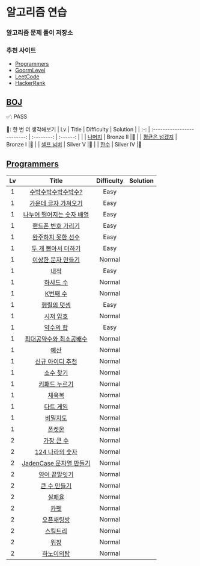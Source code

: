 # 알고리즘 연습

### 알고리즘 문제 풀이 저장소

### 추천 사이트

- [Programmers]
- [GoormLevel]
- [LeetCode]
- [HackerRank]


## [BOJ]
✅: PASS

💭: 한 번 더 생각해보기
| Lv  |            Title            | Difficulty | Solution |
| :-: | :-------------------------: | :--------: | :------: |
|    |    [나머지]    |    Bronze II    |💭
|    |   [평균은 넘겠지]    |    Bronze I    |💭
|    |   [셀프 넘버]    |    Silver V    |💭
|    |   [한수]    |    Silver IV    |💭

## [Programmers]

| Lv  |            Title            | Difficulty | Solution |
| :-: | :-------------------------: | :--------: | :------: |
|  1  |    [수박수박수박수박수?]    |    Easy    |
|  1  |   [가운데 글자 가져오기]    |    Easy    |
|  1  | [나누어 떨어지는 숫자 배열] |    Easy    |
|  1  |    [핸드폰 번호 가리기]     |    Easy    |
|  1  |    [완주하지 못한 선수]     |    Easy    |
|  1  |    [두 개 뽑아서 더하기]    |    Easy    |
|  1  |    [이상한 문자 만들기]     |   Normal   |
|  1  |           [내적]            |    Easy    |
|  1  |         [하샤드 수]         |   Normal   |
|  1  |         [K번째 수]          |   Normal   |
|  1  |        [행렬의 덧셈]        |    Easy    |
|  1  |         [시저 암호]         |   Normal   |
|  1  |         [약수의 합]         |    Easy    |
|  1  |  [최대공약수와 최소공배수]  |   Normal   |
|  1  |           [예산]            |   Normal   |
|  1  |     [신규 아이디 추천]      |   Normal   |
|  1  |         [소수 찾기]         |   Normal   |
|  1  |       [키패드 누르기]       |   Normal   |
|  1  |          [체육복]           |   Normal   |
|  1  |         [다트 게임]         |   Normal   |
|  1  |         [비밀지도]          |   Normal   |
|  1  |          [폰켓몬]           |   Normal   |
|  2  |        [가장 큰 수]         |   Normal   |
|  2  |      [124 나라의 숫자]      |   Normal   |
|  2  |  [JadenCase 문자열 만들기]  |   Normal   |
|  2  |       [영어 끝말잇기]       |   Normal   |
|  2  |       [큰 수 만들기]        |   Normal   |
|  2  |          [실패율]           |   Normal   |
|  2  |           [카펫]            |   Normal   |
|  2  |        [오픈채팅방]         |   Normal   |
|  2  |         [스킬트리]          |   Normal   |
|  2  |           [위장]            |   Normal   |
|  2  |        [하노이의탑]         |   Normal   |

<!-- 프로그래머스 -->

[수박수박수박수박수?]: https://programmers.co.kr/learn/courses/30/lessons/12922
[가운데 글자 가져오기]: https://programmers.co.kr/learn/courses/30/lessons/12903
[나누어 떨어지는 숫자 배열]: https://programmers.co.kr/learn/courses/30/lessons/12910
[핸드폰 번호 가리기]: https://programmers.co.kr/learn/courses/30/lessons/12948
[완주하지 못한 선수]: https://programmers.co.kr/learn/courses/30/lessons/42576
[이상한 문자 만들기]: https://programmers.co.kr/learn/courses/30/lessons/12930
[두 개 뽑아서 더하기]: https://programmers.co.kr/learn/courses/30/lessons/68644
[내적]: https://programmers.co.kr/learn/courses/30/lessons/70128
[하샤드 수]: https://programmers.co.kr/learn/courses/30/lessons/12947
[k번째 수]: https://programmers.co.kr/learn/courses/30/lessons/42748
[행렬의 덧셈]: https://programmers.co.kr/learn/courses/30/lessons/12950
[시저 암호]: https://programmers.co.kr/learn/courses/30/lessons/12926
[약수의 합]: https://programmers.co.kr/learn/courses/30/lessons/12928
[최대공약수와 최소공배수]: https://programmers.co.kr/learn/courses/30/lessons/12940
[직사각형 별찍기]: https://programmers.co.kr/learn/courses/30/lessons/12969
[예산]: https://programmers.co.kr/learn/courses/30/lessons/12982
[가장 큰 수]: https://programmers.co.kr/learn/courses/30/lessons/42746
[124 나라의 숫자]: https://programmers.co.kr/learn/courses/30/lessons/12899
[jadencase 문자열 만들기]: https://programmers.co.kr/learn/courses/30/lessons/12951
[다트 게임]: https://programmers.co.kr/learn/courses/30/lessons/17682
[영어 끝말잇기]: https://programmers.co.kr/learn/courses/30/lessons/12981
[비밀지도]: https://programmers.co.kr/learn/courses/30/lessons/17681
[폰켓몬]: https://programmers.co.kr/learn/courses/30/lessons/1845
[큰 수 만들기]: https://programmers.co.kr/learn/courses/30/lessons/42883
[실패율]: https://programmers.co.kr/learn/courses/30/lessons/42889
[카펫]: https://programmers.co.kr/learn/courses/30/lessons/42842
[오픈채팅방]: https://programmers.co.kr/learn/courses/30/lessons/42888
[스킬트리]: https://programmers.co.kr/learn/courses/30/lessons/49993
[위장]: https://programmers.co.kr/learn/courses/30/lessons/42578
[하노이의탑]: https://level.goorm.io/exam/43223/%ED%95%98%EB%85%B8%EC%9D%B4%EC%9D%98-%ED%83%91/quiz/1
[신규 아이디 추천]: https://programmers.co.kr/learn/courses/30/lessons/72410
[소수 찾기]: https://programmers.co.kr/learn/courses/30/lessons/12921
[키패드 누르기]: https://programmers.co.kr/learn/courses/30/lessons/67256
[체육복]: https://programmers.co.kr/learn/courses/30/lessons/42862

<!-- 백준 -->
[나머지]: https://www.acmicpc.net/problem/3052
[평균은 넘겠지]: https://www.acmicpc.net/problem/4344
[셀프 넘버]: https://www.acmicpc.net/problem/4673
[한수]: https://www.acmicpc.net/problem/1065

<!-- 온라인 저지 사이트 -->

[programmers]: https://programmers.co.kr/learn/challenges
[BOJ]: https://www.acmicpc.net/step
[goormlevel]: https://level.goorm.io/
[leetcode]: https://leetcode.com/problemset/all/
[hackerrank]: https://www.hackerrank.com/dashboard
